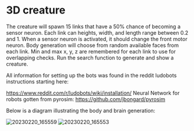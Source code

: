 # 3D creature
 
The creature will spawn 15 links that have a 50% chance of becoming a sensor neuron. Each link can heights, width, and length range between 0.2 and 1. When a sensor neuron is activated, it should change the front motor neuron. Body generation will choose from random available faces from each link. Min and max x, y, z are remembered for each link to use for overlapping checks. Run the search function to generate and show a creature.

All information for setting up the bots was found in the reddit ludobots instructions starting here:

https://www.reddit.com/r/ludobots/wiki/installation/
Neural Network for robots gotten from pyrosim:
https://github.com/jbongard/pyrosim

Below is a diagram illustrating the body and brain generation:

![20230220_165559](https://user-images.githubusercontent.com/67875325/220210109-d398300a-d719-4912-912c-bbaca28213d5.jpg)
![20230220_165553](https://user-images.githubusercontent.com/67875325/220210138-b6a3ac0f-c5f9-4b1d-8bbd-78d5270a3244.jpg)
